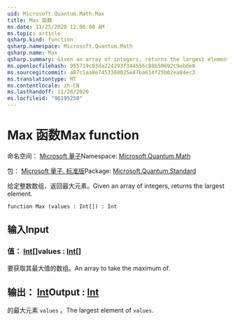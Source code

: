 ```yaml
---
uid: Microsoft.Quantum.Math.Max
title: Max 函数
ms.date: 11/25/2020 12:00:00 AM
ms.topic: article
qsharp.kind: function
qsharp.namespace: Microsoft.Quantum.Math
qsharp.name: Max
qsharp.summary: Given an array of integers, returns the largest element.
ms.openlocfilehash: 955719c03da224293f344556c88b50692c9ebde0
ms.sourcegitcommit: a87c1aa8e7453360025e47ba614f25b02ea84ec3
ms.translationtype: MT
ms.contentlocale: zh-CN
ms.lasthandoff: 11/26/2020
ms.locfileid: "96195250"
---
```

# <a name="max-function"></a><span data-ttu-id="ba054-102">Max 函数</span><span class="sxs-lookup"><span data-stu-id="ba054-102">Max function</span></span>

<span data-ttu-id="ba054-103">命名空间： [Microsoft 量子](xref:Microsoft.Quantum.Math)</span><span class="sxs-lookup"><span data-stu-id="ba054-103">Namespace: [Microsoft.Quantum.Math](xref:Microsoft.Quantum.Math)</span></span>

<span data-ttu-id="ba054-104">包： [Microsoft 量子. 标准版](https://nuget.org/packages/Microsoft.Quantum.Standard)</span><span class="sxs-lookup"><span data-stu-id="ba054-104">Package: [Microsoft.Quantum.Standard](https://nuget.org/packages/Microsoft.Quantum.Standard)</span></span>


<span data-ttu-id="ba054-105">给定整数数组，返回最大元素。</span><span class="sxs-lookup"><span data-stu-id="ba054-105">Given an array of integers, returns the largest element.</span></span>

```qsharp
function Max (values : Int[]) : Int
```


## <a name="input"></a><span data-ttu-id="ba054-106">输入</span><span class="sxs-lookup"><span data-stu-id="ba054-106">Input</span></span>

### <a name="values--int"></a><span data-ttu-id="ba054-107">值： [Int](xref:microsoft.quantum.lang-ref.int)[]</span><span class="sxs-lookup"><span data-stu-id="ba054-107">values : [Int](xref:microsoft.quantum.lang-ref.int)[]</span></span>

<span data-ttu-id="ba054-108">要获取其最大值的数组。</span><span class="sxs-lookup"><span data-stu-id="ba054-108">An array to take the maximum of.</span></span>



## <a name="output--int"></a><span data-ttu-id="ba054-109">输出： [Int](xref:microsoft.quantum.lang-ref.int)</span><span class="sxs-lookup"><span data-stu-id="ba054-109">Output : [Int](xref:microsoft.quantum.lang-ref.int)</span></span>

<span data-ttu-id="ba054-110">的最大元素 `values` 。</span><span class="sxs-lookup"><span data-stu-id="ba054-110">The largest element of `values`.</span></span>